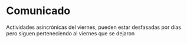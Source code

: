 # Comunicado
Actividades asincrónicas del viernes, pueden estar desfasadas por días pero siguen perteneciendo al viernes que se dejaron
